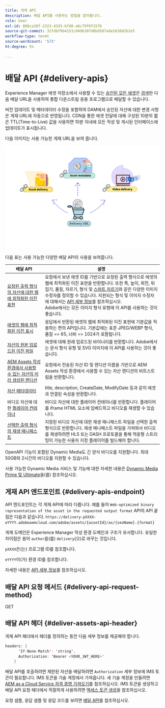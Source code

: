 ```yaml
---
title: 게재 API
description: 배달 API를 사용하는 방법을 알아봅니다.
role: User
exl-id: 806ca38f-2323-4335-bfd8-a6c79f6f15fb
source-git-commit: 32fdbf9b4151c949b307d8bd587ade163682b2e5
workflow-type: tm+mt
source-wordcount: '573'
ht-degree: 5%

---
```


# 배달 API {#delivery-apis}

Experience Manager 에셋 저장소에서 사용할 수 있는 [승인된 모든 에셋](approve-assets.md)은 [검색](search-assets-api.md)한 다음 배달 URL을 사용하여 통합 다운스트림 응용 프로그램으로 배달할 수 있습니다.

버전 업데이트 및 메타데이터 수정을 포함하여 DAM에서 승인된 자산에 대한 변경 사항은 게재 URL에 자동으로 반영됩니다. CDN을 통한 에셋 전달에 대해 구성된 10분의 짧은 TTL(Time-to-Live) 값을 사용하면 10분 이내에 모든 작성 및 게시된 인터페이스에 업데이트가 표시됩니다.

다음 이미지는 사용 가능한 게재 URL을 보여 줍니다.

![배달 API](assets/delivery-url.png)

다음 표는 사용 가능한 다양한 배달 API의 사용을 보여줍니다.

| 배달 API | 설명 |
|---|---|
| [요청된 출력 형식의 자산에 대한 웹에 최적화된 이진 표현](https://adobe-aem-assets-delivery.redoc.ly/#operation/getAssetSeoFormat) | 요청에서 보낸 에셋 ID를 기반으로 요청된 출력 형식으로 에셋의 웹에 최적화된 이진 표현을 반환합니다. 또한 폭, 높이, 회전, 뒤집기, 품질, 자르기, 형식 및 [스마트 자르기](/help/assets/dynamic-media/image-profiles.md)와 같은 다양한 이미지 수정자를 정의할 수 있습니다. 지원되는 형식 및 이미지 수정자에 대해서는 [API 세부 정보](https://adobe-aem-assets-delivery.redoc.ly/#operation/getAssetSeoFormat)를 참조하십시오.<br>Adobe에서는 모든 이미지 형식 유형에 이 API를 사용하는 것이 좋습니다. |
| [에셋의 웹에 최적화된 이진 표시](https://adobe-aem-assets-delivery.redoc.ly/#operation/getAsset) | 응답에서 반환된 에셋의 웹에 최적화된 이진 표현에 기본값을 적용하는 편의 API입니다. 기본값에는 표준 JPEG/WEBP 형식, 품질 => 65, 너비 => 1024가 포함됩니다. |
| [자산의 원본 업로드된 이진 파일](https://adobe-aem-assets-delivery.redoc.ly/#operation/getAssetOriginal) | 에셋에 대해 원래 업로드된 바이너리를 반환합니다. Adobe에서는 문서 형식 유형 및 SVG 이미지에 이 API를 사용하는 것이 좋습니다. |
| [AEM Assets 작성 환경에서 사용할 수 있는 자산의 미리 생성된 렌디션](https://adobe-aem-assets-delivery.redoc.ly/#operation/getAssetRendition) | 요청에서 전송된 자산 ID 및 렌디션 이름을 기반으로 AEM Assets 작성 환경에서 사용할 수 있는 자산 렌디션의 비트스트림을 반환합니다. |
| [자산 메타데이터](https://adobe-aem-assets-delivery.redoc.ly/#operation/getAssetMetadata) | title, description, CreateDate, ModifyDate 등과 같이 에셋과 연결된 속성을 반환합니다. |
| 비디오 자산에 대한 [플레이어 컨테이너](https://adobe-aem-assets-delivery.redoc.ly/#operation/videoPlayerDelivery) | 비디오 자산에 대한 플레이어 컨테이너를 반환합니다. 플레이어를 iframe HTML 요소에 임베드하고 비디오를 재생할 수 있습니다. |
| [선택한 출력 형식의 재생 매니페스트](https://adobe-aem-assets-delivery.redoc.ly/#operation/videoManifestDelivery) | 지정된 비디오 자산에 대한 재생 매니페스트 파일을 선택한 출력 형식으로 반환합니다. 재생 매니페스트 파일을 가져와서 비디오를 재생하려면 HLS 또는 DASH 프로토콜을 통해 적응형 스트리밍이 가능한 사용자 지정 플레이어를 빌드해야 합니다. |

OpenAPI 기능이 포함된 Dynamic Media도 긴 양식 비디오를 지원합니다. 최대 50GB와 2시간의 비디오를 지원할 수 있습니다.

사용 가능한 Dynamic Media 서비스 및 기능에 대한 자세한 내용은 [Dynamic Media Prime 및 Ultimate](/help/assets/dynamic-media/dm-prime-ultimate.md)을(를) 참조하십시오.

## 게재 API 엔드포인트 {#delivery-apis-endpoint}

API 엔드포인트는 각 게재 API에 따라 다릅니다. 예를 들어 `Web-optimized binary representation of the asset in the requested output format` API의 API 끝점은 다음과 같습니다.
`https://delivery-pXXXX-eYYYY.adobeaemcloud.com/adobe/assets/{assetId}/as/{seoName}.{format}`

게재 도메인은 Experience Manager 작성 환경 도메인과 구조가 유사합니다. 유일한 차이점은 용어 `author`을(를) `delivery`(으)로 바꾸는 것입니다.

`pXXXX`은(는) 프로그램 ID를 참조합니다.

`eYYYY`이(가) 환경 ID를 참조합니다.

자세한 내용은 [API 세부 정보](https://adobe-aem-assets-delivery.redoc.ly/#tag/Assets)를 참조하십시오.

## 배달 API 요청 메서드 {#delivery-api-request-method}

GET

## 배달 API 헤더 {#deliver-assets-api-header}

게재 API 헤더에서 헤더를 정의하는 동안 다음 세부 정보를 제공해야 합니다.

```java
headers: {
      'If-None-Match': 'string',
      Authorization: 'Bearer <YOUR_JWT_HERE>'
    }
```

배달 API를 호출하려면 제한된 자산을 배달하려면 `Authorization` 세부 정보에 IMS 토큰이 필요합니다. IMS 토큰을 기술 계정에서 가져옵니다. 새 기술 계정을 만들려면 [AEM as a Cloud Service 자격 증명 가져오기](https://experienceleague.adobe.com/docs/experience-manager-cloud-service/content/implementing/developing/generating-access-tokens-for-server-side-apis.html?lang=en#fetch-the-aem-as-a-cloud-service-credentials)를 참조하십시오. IMS 토큰을 생성하고 배달 API 요청 헤더에서 적절하게 사용하려면 [액세스 토큰 생성](https://experienceleague.adobe.com/docs/experience-manager-cloud-service/content/implementing/developing/generating-access-tokens-for-server-side-apis.html?lang=en#generating-the-access-token)을 참조하십시오.


요청 샘플, 응답 샘플 및 응답 코드를 보려면 [배달 API](https://adobe-aem-assets-delivery.redoc.ly/#operation/getAssetSeoFormat)를 참조하십시오.
